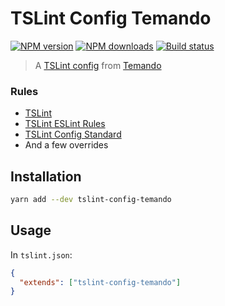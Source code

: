 # TSLint Config Temando

[![NPM version][npm-image]][npm-url]
[![NPM downloads][downloads-image]][downloads-url]
[![Build status][travis-image]][travis-url]

> A [TSLint config](https://palantir.github.io/tslint/usage/tslint-json/) from [Temando](http://temando.com/)


### Rules

- [TSLint](https://www.npmjs.com/package/tslint)
- [TSLint ESLint Rules](https://www.npmjs.com/package/tslint-eslint-rules)
- [TSLint Config Standard](https://www.npmjs.com/package/tslint-config-standard)
- And a few overrides 

## Installation

```sh
yarn add --dev tslint-config-temando
```

## Usage

In `tslint.json`:

```json
{
  "extends": ["tslint-config-temando"]
}
```

[npm-image]: https://img.shields.io/npm/v/tslint-config-temando.svg?style=flat
[npm-url]: https://npmjs.org/package/tslint-config-temando
[downloads-image]: https://img.shields.io/npm/dm/tslint-config-temando.svg?style=flat
[downloads-url]: https://npmjs.org/package/tslint-config-temando
[travis-image]: https://img.shields.io/travis/temando/tslint-config-temando.svg?style=flat
[travis-url]: https://travis-ci.org/temando/tslint-config-temando
